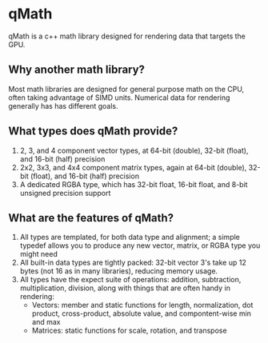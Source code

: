 # qMath

qMath is a c++ math library designed for rendering data that targets the GPU. 

## Why another math library?

Most math libraries are designed for general purpose math on the CPU, often taking advantage of SIMD units. Numerical data for rendering generally has has different goals.

## What types does qMath provide?

1. 2, 3, and 4 component vector types, at 64-bit (double), 32-bit (float), and 16-bit (half) precision
1. 2x2, 3x3, and 4x4 component matrix types, again at 64-bit (double), 32-bit (float), and 16-bit (half) precision
1. A dedicated RGBA type, which has 32-bit float, 16-bit float, and 8-bit unsigned precision support

## What are the features of qMath?

1. All types are templated, for both data type and alignment; a simple typedef allows you to produce any new vector, matrix, or RGBA type you might need
1. All built-in data types are tightly packed: 32-bit vector 3's take up 12 bytes (not 16 as in many libraries), reducing memory usage.
1. All types have the expect suite of operations: addition, subtraction, multiplication, division, along with things that are often handy in rendering:
    - Vectors: member and static functions for length, normalization, dot product, cross-product, absolute value, and compontent-wise min and max 
    - Matrices: static functions for scale, rotation, and transpose 
